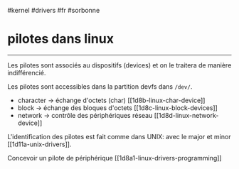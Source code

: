 #kernel #drivers #fr #sorbonne
# pilotes dans linux
---
Les pilotes sont associés au dispositifs (devices) et on le traitera de manière indifférencié.

Les pilotes sont accessibles dans la partition devfs dans `/dev/`.
+ character -> échange d'octets (char) [[1d8b-linux-char-device]]
+ block -> échange des bloques d'octets [[1d8c-linux-block-devices]]
+ network -> contrôle des périphériques réseau [[1d8d-linux-network-device]]

L'identification des pilotes est fait comme dans UNIX: avec le major et minor [[1d11a-unix-drivers]].

Concevoir un pilote de périphérique [[1d8a1-linux-drivers-programming]]
